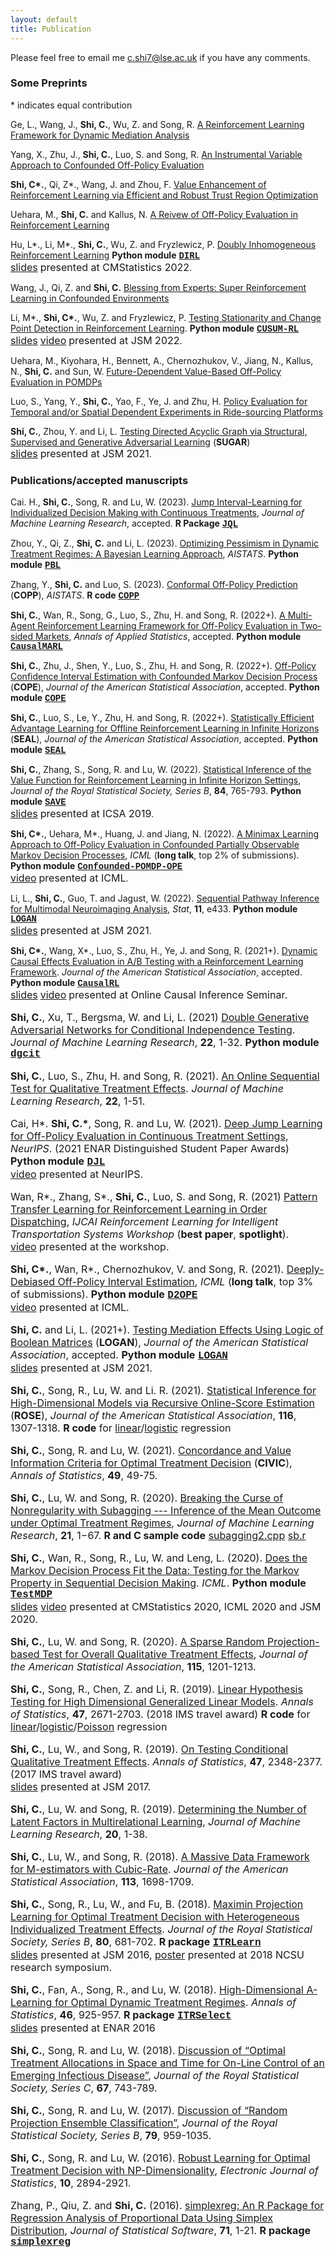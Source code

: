 ```yaml
---
layout: default
title: Publication
---
```


<!---### Publication-->

Please feel free to email me <c.shi7@lse.ac.uk> if you have any comments. 

### Some Preprints

\* indicates equal contribution

Ge, L., Wang, J., **Shi, C.**, Wu, Z. and Song, R. [A Reinforcement Learning Framework for Dynamic
Mediation Analysis](https://arxiv.org/pdf/2301.13348.pdf)

Yang, X., Zhu, J., **Shi, C.**, Luo, S. and Song, R. [An Instrumental Variable Approach to Confounded Off-Policy Evaluation](https://arxiv.org/pdf/2212.14468.pdf)

**Shi, C\*.**, Qi, Z\*., Wang, J. and Zhou, F. [Value Enhancement of Reinforcement
Learning via Efficient and Robust Trust
Region Optimization](https://arxiv.org/pdf/2301.02220.pdf)

Uehara, M., **Shi, C.** and Kallus, N. [A Reivew of Off-Policy Evaluation in Reinforcement Learning](https://arxiv.org/pdf/2212.06355.pdf)

Hu, L\*., Li, M\*., **Shi, C.**, Wu, Z. and Fryzlewicz, P. [Doubly Inhomogeneous Reinforcement Learning](https://arxiv.org/pdf/2211.03983.pdf) **Python module** [<span style="font-family:courier;">**DIRL**</span>](https://github.com/zaza0209/DIRL) <br/> [<font size="3">slides</font>](./slides/DIRL.pdf) <font size="3">presented at CMStatistics 2022</font>.

Wang, J., Qi, Z. and **Shi, C.** [Blessing from Experts: Super Reinforcement Learning in Confounded Environments](https://arxiv.org/pdf/2209.15448.pdf)

Li, M\*., **Shi, C\*.**, Wu, Z. and Fryzlewicz, P. [Testing Stationarity and Change Point Detection in
Reinforcement Learning](https://arxiv.org/pdf/2203.01707.pdf).
**Python module** [<span style="font-family:courier;">**CUSUM-RL**</span>](https://github.com/limengbinggz/CUSUM-RL) <br/> [<font size="3">slides</font>](./slides/CUSUMRL.pdf) [<font size="3">video</font>](https://www.dropbox.com/s/56nstisjitkxvjd/video.mp4?dl=0) <font size="3">presented at JSM 2022</font>.

Uehara, M., Kiyohara, H., Bennett, A., Chernozhukov, V., Jiang, N., Kallus, N., **Shi, C.** and Sun, W. [Future-Dependent Value-Based Off-Policy Evaluation in POMDPs](https://arxiv.org/pdf/2207.13081.pdf)

Luo, S., Yang, Y., **Shi, C.**, Yao, F., Ye, J. and Zhu, H. [Policy Evaluation for Temporal and/or Spatial Dependent Experiments in Ride-sourcing Platforms](https://arxiv.org/pdf/2202.10887.pdf)

**Shi, C.**, Zhou, Y. and Li, L. [Testing Directed Acyclic Graph via Structural,
Supervised and Generative Adversarial Learning](https://arxiv.org/pdf/2106.01474.pdf) (**SUGAR**) <br/> [<font size="3">slides</font>](./slides/SUGAR.pdf) <font size="3">presented at JSM 2021</font>.

### Publications/accepted manuscripts

Cai. H., **Shi, C.**, Song, R. and Lu, W. (2023). [Jump Interval-Learning for Individualized Decision Making with Continuous Treatments](https://arxiv.org/pdf/2111.08885.pdf), _Journal of Machine Learning Research_, accepted. **R Package** [<span style="font-family:courier;">**JQL**</span>](https://cran.r-project.org/web/packages/JQL/index.html)

Zhou, Y., Qi, Z., **Shi, C.** and Li, L. (2023). [Optimizing Pessimism in Dynamic Treatment Regimes: A Bayesian Learning Approach](https://arxiv.org/pdf/2210.14420.pdf), _AISTATS_. 
**Python module** [<span style="font-family:courier;">**PBL**</span>](https://github.com/yunzhe-zhou/PBL)

Zhang, Y., **Shi, C.** and Luo, S. (2023). [Conformal Off-Policy Prediction](https://arxiv.org/pdf/2206.06711.pdf) (**COPP**), _AISTATS_. **R code** [<span style="font-family:courier;">**COPP**</span>](https://github.com/yyzhangecnu/COPP)

**Shi, C.**, Wan, R., Song, G., Luo, S., Zhu, H. and Song, R. (2022+). [A Multi-Agent Reinforcement Learning Framework for Off-Policy Evaluation in Two-sided Markets](https://arxiv.org/abs/2202.10574), _Annals of Applied Statistics_, accepted. 
**Python module** [<span style="font-family:courier;">**CausalMARL**</span>](https://github.com/RunzheStat/CausalMARL)

**Shi, C.**, Zhu, J., Shen, Y., Luo, S., Zhu, H. and Song, R. (2022+). [Off-Policy Confidence Interval Estimation with Confounded Markov Decision Process
](https://arxiv.org/abs/2202.10589) (**COPE**), _Journal of the American Statistical Association_, accepted. 
**Python module** [<span style="font-family:courier;">**COPE**</span>](https://github.com/Mamba413/cope)

**Shi, C.**, Luo, S., Le, Y., Zhu, H. and Song, R. (2022+). [Statistically Efficient Advantage Learning for Offline Reinforcement Learning in Infinite Horizons](https://arxiv.org/abs/2202.13163) (**SEAL**), _Journal of the American Statistical Association_, accepted. 
**Python module** [<span style="font-family:courier;">**SEAL**</span>](https://github.com/leyuanheart/SEAL)

**Shi, C.**, Zhang, S., Song, R. and Lu, W. (2022). [Statistical Inference of the Value Function for Reinforcement
Learning in Infinite Horizon Settings](https://arxiv.org/pdf/2001.04515.pdf), _Journal of the Royal Statistical Society, Series B_, **84**, 765-793. 
**Python module** [<span style="font-family:courier;">**SAVE**</span>](https://github.com/shengzhang37/SAVE) <br/> [<font size="3">slides</font>](./slides/VIslides.pdf) <font size="3">presented at ICSA 2019</font>.

**Shi, C\*.**, Uehara, M\*., Huang, J. and Jiang, N. (2022). [A Minimax Learning Approach to Off-Policy Evaluation in Confounded Partially Observable Markov Decision Processes](https://arxiv.org/pdf/2111.06784.pdf), _ICML_ (**long talk**, top 2% of submissions). **Python module** [<span style="font-family:courier;">**Confounded-POMDP-OPE**</span>](https://github.com/jiaweihhuang/Confounded-POMDP-Exp) <br/> [<font size="3">video</font>](https://icml.cc/virtual/2022/oral/16360) <font size="3">presented at ICML</font>.

Li, L., **Shi, C.**, Guo, T. and Jagust, W. (2022). [Sequential Pathway Inference for Multimodal Neuroimaging Analysis](https://onlinelibrary.wiley.com/doi/abs/10.1002/sta4.433), _Stat_, **11**, e433. 
**Python module** [<span style="font-family:courier;">**LOGAN**</span>](https://github.com/callmespring/LOGAN) <br/> [<font size="3">slides</font>](./slides/jsm.pdf) <font size="3">presented at JSM 2021</font>.

**Shi, C\*.**, Wang, X\*., Luo, S., Zhu, H., Ye, J. and Song, R. (2021+). [Dynamic Causal Effects Evaluation in A/B Testing with a Reinforcement Learning Framework](https://arxiv.org/pdf/2002.01711.pdf). _Journal of the American Statistical Association_, accepted. 
**Python module** [<span style="font-family:courier;">**CausalRL**</span>](https://github.com/callmespring/CausalRL) <br/> [<font size="3">slides</font>](./slides/CausalRL.pdf) [<font size="3">video</font>](https://www.youtube.com/watch?v=Zor1CmRyycw&t=2470s) <font size="3">presented at Online Causal Inference Seminar.

**Shi, C.**, Xu, T., Bergsma, W. and Li, L. (2021) [Double Generative Adversarial Networks for Conditional Independence Testing](https://jmlr.org/papers/volume22/21-0294/21-0294.pdf). _Journal of Machine Learning Research_, **22**, 1-32. 
**Python module** [<span style="font-family:courier;">**dgcit**</span>](https://github.com/tianlinxu312/dgcit)

**Shi, C.**, Luo, S., Zhu, H. and Song, R. (2021). [An Online Sequential Test for Qualitative Treatment Effects](https://jmlr.org/papers/volume22/21-0383/21-0383.pdf). _Journal of Machine Learning Research_, **22**, 1-51. 

Cai, H\*. **Shi, C.\***, Song, R. and Lu, W. (2021). [Deep Jump Learning for Off-Policy Evaluation in Continuous Treatment Settings](https://arxiv.org/abs/2010.15963), _NeurIPS_. (2021 ENAR Distinguished Student Paper Awards)
**Python module** [<span style="font-family:courier;">**DJL**</span>](https://github.com/HengruiCai/DJL) <br/> [<font size="3">video</font>](https://papertalk.org/papertalks/37049) <font size="3">presented at NeurIPS</font>.

Wan, R\*., Zhang, S\*., **Shi, C.**, Luo, S. and Song, R. (2021) [Pattern Transfer Learning for Reinforcement Learning in Order Dispatching](https://arxiv.org/pdf/2105.13218.pdf),  _IJCAI Reinforcement Learning for Intelligent Transportation Systems Workshop_ (**best paper**, **spotlight**). <br/> [<font size="3">video</font>](https://www.youtube.com/watch?v=g6ejNcMUdHk&t=851s) <font size="3">presented at the workshop</font>.

**Shi, C\*.**, Wan, R\*., Chernozhukov, V. and Song, R. (2021). [Deeply-Debiased Off-Policy Interval Estimation](https://arxiv.org/pdf/2105.04646.pdf), _ICML_ (**long talk**, top 3% of submissions).
**Python module** [<span style="font-family:courier;">**D2OPE**</span>](https://github.com/RunzheStat/D2OPE) <br/> [<font size="3">video</font>](https://www.youtube.com/watch?v=uAEWmmm8aDM) <font size="3">presented at ICML</font>.

**Shi, C.** and Li, L. (2021+). [Testing Mediation Effects Using Logic of Boolean Matrices](https://arxiv.org/abs/2005.04584) (**LOGAN**), _Journal of the American Statistical Association_, accepted.
**Python module** [<span style="font-family:courier;">**LOGAN**</span>](https://github.com/callmespring/LOGAN) <br/> [<font size="3">slides</font>](./slides/jsm.pdf) <font size="3">presented at JSM 2021</font>.

**Shi, C.**, Song, R., Lu, W. and Li. R. (2021). [Statistical Inference for High-Dimensional Models via Recursive Online-Score Estimation](./paper/HDCIv3un.pdf) (**ROSE**), _Journal of the American Statistical Association_, **116**, 1307-1318.
**R code** for [<font size="3">linear</font>](./code/sample_linear.r)/[<font size="3">logistic</font>](./code/sample_logistic.r) regression

**Shi, C.**, Song, R. and Lu, W. (2021). [Concordance and Value Information Criteria for Optimal Treatment Decision](https://projecteuclid.org/journals/annals-of-statistics/volume-49/issue-1/Concordance-and-value-information-criteria-for-optimal-treatment-decision/10.1214/19-AOS1908.short) (**CIVIC**), _Annals of Statistics_, **49**, 49-75.

**Shi, C.**, Lu, W. and Song, R. (2020). [Breaking the Curse of Nonregularity with Subagging --- Inference of the Mean Outcome under Optimal Treatment Regimes](./paper/SASv2cs.pdf), _Journal of Machine Learning Research_, **21**, 1−67. **R and C sample code** [<font size="3">subagging2.cpp</font>](./code/subagging2.cpp) [<font size="3">sb.r</font>](./code/sb.r)  

**Shi, C.**, Wan, R., Song, R., Lu, W. and Leng, L. (2020). [Does the Markov Decision Process Fit the Data: Testing for the Markov Property in Sequential Decision Making](http://proceedings.mlr.press/v119/shi20c/shi20c.pdf). _ICML_. 
**Python module** [<span style="font-family:courier;">**TestMDP**</span>](https://github.com/RunzheStat/TestMDP) <br/> [<font size="3">slides</font>](./slides/slides.pdf) [<font size="3">video</font>](https://icml.cc/virtual/2020/poster/5961) <font size="3">presented at CMStatistics 2020, ICML 2020 and JSM 2020</font>.

**Shi, C.**, Lu, W. and Song, R. (2020). [A Sparse Random Projection-based Test for Overall Qualitative Treatment Effects](https://www.tandfonline.com/doi/abs/10.1080/01621459.2019.1604368), _Journal of the American Statistical Association_, **115**, 1201-1213.

**Shi, C.**, Song, R., Chen, Z. and Li, R. (2019). [Linear Hypothesis Testing for High Dimensional Generalized Linear Models](https://projecteuclid.org/euclid.aos/1564797860). 
_Annals of Statistics_, **47**, 2671-2703. (2018 IMS travel award) 
**R code** for [<font size="3">linear</font>](./code/lm_ADMM0.r)/[<font size="3">logistic</font>](./code/Logistic_ADMM0.r)/[<font size="3">Poisson</font>](./code/Poisson_ADMM0.r) <font size="3">regression</font>

**Shi, C.**, Lu, W., and Song, R. (2019). [On Testing Conditional Qualitative Treatment Effects](https://projecteuclid.org/euclid.aos/1558425648). _Annals of Statistics_, **47**, 2348-2377. 
(2017 IMS travel award) <br/> [<font size="3">slides</font>](./slides/JSM2017.pdf) <font size="3">presented at JSM 2017</font>.

**Shi, C.**, Lu, W. and Song, R. (2019). [Determining the Number of Latent Factors in Multirelational Learning](http://www.jmlr.org/papers/v20/18-037.html), _Journal of Machine Learning Research_, **20**, 1-38.

**Shi, C.**, Lu, W., and Song, R. (2018). [A Massive Data Framework for M-estimators with Cubic-Rate](https://www.tandfonline.com/doi/full/10.1080/01621459.2017.1360779). _Journal of the American Statistical Association_, **113**, 1698-1709.

**Shi, C.**, Song, R., Lu, W., and Fu, B. (2018). [Maximin Projection Learning for Optimal Treatment Decision with Heterogeneous Individualized Treatment Effects](https://rss.onlinelibrary.wiley.com/doi/abs/10.1111/rssb.12273). _Journal of the Royal Statistical Society, Series B_, **80**, 681-702. 
**R package** [<span style="font-family:courier;">**ITRLearn**</span>](https://cran.r-project.org/web/packages/ITRLearn/index.html)
<br/> [<font size="3">slides</font>](./slides/JSM2016.pdf) <font size="3">presented at JSM 2016</font>, [<font size="3">poster</font>](./slides/NCSU2018.pdf) <font size="3">presented at 2018 NCSU research symposium</font>. 

**Shi, C.**, Fan, A., Song, R., and Lu, W. (2018). [High-Dimensional A-Learning for Optimal Dynamic Treatment Regimes](https://projecteuclid.org/euclid.aos/1525313071). _Annals of Statistics_, **46**, 925-957.
**R package** [<span style="font-family:courier;">**ITRSelect**</span>](https://cran.r-project.org/web/packages/ITRSelect/index.html) <br/> [<font size="3">slides</font>](./slides/ENAR2016spring.pdf) <font size="3">presented at ENAR 2016</font>

**Shi, C.**, Song, R. and Lu, W. (2018). [Discussion of “Optimal Treatment Allocations in Space and Time for On-Line Control of an Emerging Infectious Disease”](https://rss.onlinelibrary.wiley.com/doi/10.1111/rssc.12266), _Journal of the Royal Statistical Society, Series C_, **67**, 743-789.

**Shi, C.**, Song, R. and Lu, W. (2017). [Discussion of “Random Projection Ensemble Classification”](https://rss.onlinelibrary.wiley.com/doi/full/10.1111/rssb.12228), _Journal of the Royal Statistical Society, Series B_, **79**, 959-1035.

**Shi, C.**, Song, R. and Lu, W. (2016). [Robust Learning for Optimal Treatment Decision with NP-Dimensionality](https://projecteuclid.org/euclid.ejs/1476368559), _Electronic Journal of Statistics_, **10**, 2894-2921.

Zhang, P., Qiu, Z. and **Shi, C.** (2016). [simplexreg: An R Package for Regression Analysis of Proportional Data Using Simplex Distribution](https://www.jstatsoft.org/article/view/v071i11), _Journal of Statistical Software_, **71**, 1-21.
**R package** [<span style="font-family:courier;">**simplexreg**</span>](https://cran.r-project.org/web/packages/simplexreg/index.html)
